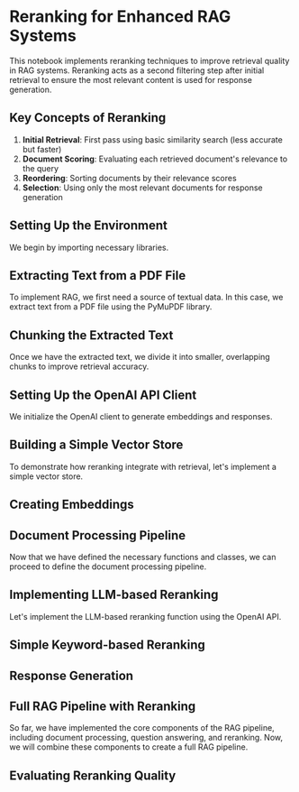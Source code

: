 # Reranking for Enhanced RAG Systems

This notebook implements reranking techniques to improve retrieval quality in RAG systems. Reranking acts as a second filtering step after initial retrieval to ensure the most relevant content is used for response generation.

## Key Concepts of Reranking

1. **Initial Retrieval**: First pass using basic similarity search (less accurate but faster)
2. **Document Scoring**: Evaluating each retrieved document's relevance to the query
3. **Reordering**: Sorting documents by their relevance scores
4. **Selection**: Using only the most relevant documents for response generation

## Setting Up the Environment
We begin by importing necessary libraries.

## Extracting Text from a PDF File
To implement RAG, we first need a source of textual data. In this case, we extract text from a PDF file using the PyMuPDF library.

## Chunking the Extracted Text
Once we have the extracted text, we divide it into smaller, overlapping chunks to improve retrieval accuracy.

## Setting Up the OpenAI API Client
We initialize the OpenAI client to generate embeddings and responses.

## Building a Simple Vector Store
To demonstrate how reranking integrate with retrieval, let's implement a simple vector store.

## Creating Embeddings

## Document Processing Pipeline
Now that we have defined the necessary functions and classes, we can proceed to define the document processing pipeline.

## Implementing LLM-based Reranking
Let's implement the LLM-based reranking function using the OpenAI API.

## Simple Keyword-based Reranking

## Response Generation

## Full RAG Pipeline with Reranking
So far, we have implemented the core components of the RAG pipeline, including document processing, question answering, and reranking. Now, we will combine these components to create a full RAG pipeline.

## Evaluating Reranking Quality
